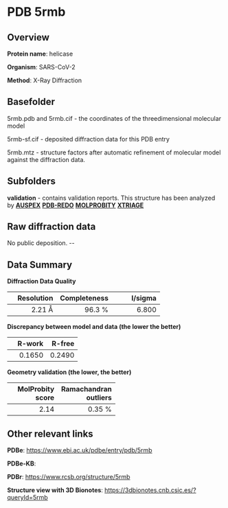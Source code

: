 # PDB 5rmb

## Overview

**Protein name**: helicase

**Organism**: SARS-CoV-2

**Method**: X-Ray Diffraction



## Basefolder

5rmb.pdb and 5rmb.cif - the coordinates of the threedimensional molecular model

5rmb-sf.cif - deposited diffraction data for this PDB entry

5rmb.mtz - structure factors after automatic refinement of molecular model against the diffraction data.

## Subfolders





**validation** - contains validation reports. This structure has been analyzed by [**AUSPEX**](https://github.com/thorn-lab/coronavirus_structural_task_force/tree/master/pdb/helicase/SARS-CoV-2/5rmb/validation/auspex) [**PDB-REDO**](https://github.com/thorn-lab/coronavirus_structural_task_force/tree/master/pdb/helicase/SARS-CoV-2/5rmb/validation/pdb-redo) [**MOLPROBITY**](https://github.com/thorn-lab/coronavirus_structural_task_force/tree/master/pdb/helicase/SARS-CoV-2/5rmb/validation/molprobity) [**XTRIAGE**](https://github.com/thorn-lab/coronavirus_structural_task_force/blob/master/pdb/helicase/SARS-CoV-2/5rmb/validation/Xtriage_output.log)  



## Raw diffraction data

No public deposition. --<br> 

## Data Summary
**Diffraction Data Quality**

|   | Resolution | Completeness| I/sigma |
|---|-------------:|----------------:|--------------:|
|   |2.21 Å|96.3  %|<img width=50/>6.800|

**Discrepancy between model and data (the lower the better)**

|   | **R-work**| **R-free**   
|---|-------------:|----------------:|           
||  0.1650|  0.2490|

**Geometry validation (the lower, the better)**

|   |**MolProbity<br>score**| **Ramachandran<br>outliers** 
|---|-------------:|----------------:|
||  2.14|  0.35 %|

 

 



## Other relevant links 
**PDBe**:  https://www.ebi.ac.uk/pdbe/entry/pdb/5rmb

**PDBe-KB**:  
 
**PDBr**: https://www.rcsb.org/structure/5rmb 

**Structure view with 3D Bionotes**: https://3dbionotes.cnb.csic.es/?queryId=5rmb

